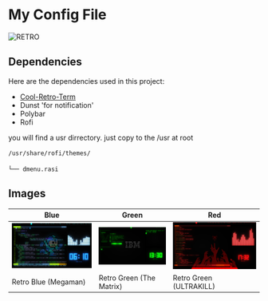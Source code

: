 # My Config File
![RETRO](https://i.giphy.com/media/v1.Y2lkPTc5MGI3NjExbnI5dHZibDE2bWFsYXE2dGs0ejZqYTg1cWdpbXB5bmduNnpyamE3aSZlcD12MV9pbnRlcm5hbF9naWZfYnlfaWQmY3Q9Zw/oYQ9HRm5Mo7VXeMNVR/giphy.gif)

## Dependencies

Here are the dependencies used in this project:

- [Cool-Retro-Term](https://github.com/Swordfish90/cool-retro-term)
- Dunst 'for notification'
- Polybar
- Rofi

you will find a usr dirrectory. just copy to the /usr at root
```
/usr/share/rofi/themes/

└── dmenu.rasi
```

## Images

| Blue | Green | Red |
|------------|-------------|-----------|
| ![Blue Image](blue-image.webp) | ![Green Image](green-image.webp) | ![Red Image](red-image.webp) |
| Retro Blue (Megaman) | Retro Green (The Matrix) | Retro Green (ULTRAKILL) |
